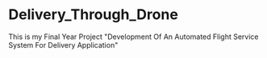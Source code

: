 # Delivery_Through_Drone
This is my Final Year Project "Development Of An Automated Flight Service System For Delivery Application"
